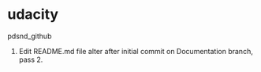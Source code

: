 # udacity
pdsnd_github
1. Edit README.md file alter after initial commit on Documentation branch, pass 2.


